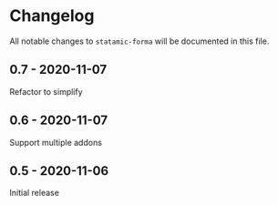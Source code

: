 # Changelog

All notable changes to `statamic-forma` will be documented in this file.

## 0.7 - 2020-11-07

Refactor to simplify

## 0.6 - 2020-11-07

Support multiple addons

## 0.5 - 2020-11-06

Initial release
